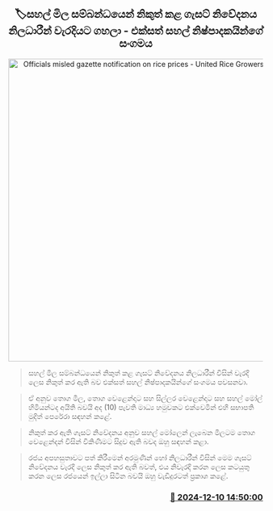<p align='center'><b><h2 align='center' title='Officials misled gazette notification on rice prices - United Rice Growers Association'>🏷සහල් මිල සම්බන්ධයෙන් නිකුත් කළ ගැසට් නිවේදනය නිලධාරීන් වැරදියට ගහලා - එක්සත් සහල් නිෂ්පාදකයින්ගේ සංගමය</h2></b></p>
<p align='center'><img src='https://helakuru.sgp1.cdn.digitaloceanspaces.com/esana/images/lib/mudith-perera.jpg' width='600' alt='Officials misled gazette notification on rice prices - United Rice Growers Association'></p>

> සහල් මිල සම්බන්ධයෙන් නිකුත් කළ ගැසට් නිවේදනය නිලධාරීන් විසින් වැරදි ලෙස නිකුත් කර ඇති බව එක්සත් සහල් නිෂ්පාදකයින්ගේ සංගමය පවසනවා.

> ඒ අනුව තොග මිල, තොග වෙළෙන්දාට සහ සිල්ලර වෙළෙන්දාට සහ සහල් මෝල් හිමියන්ටද අයිති බවයි අද (10) පැවති මාධ්‍ය හමුවකට එක්වෙමින් එහි සභාපති මුදිත් පෙරේරා සඳහන් කළේ.

> නිකුත් කර ඇති ගැසට් නිවේදනය අනුව සහල් මෝලෙන් ලැබෙන මිලටම තොග වෙළෙන්දන් විසින් විකිණීමට සිදුව ඇති බවද ඔහු සඳහන් කළා.

> රජය අපහසුතාවට පත් කිරීමෙන් අරමුණින් හෝ නිලධාරීන් විසින් මෙම ගැසට් නිවේදනය වැරදි ලෙස නිකුත් කර ඇති බවත්, එය නිවැරදි කරන ලෙස කටයුතු කරන ලෙස රජයෙන් ඉල්ලා සිටින බවයි ඔහු වැඩිදුරටත් ප්‍රකාශ කළේ. 



<h3 align='right'><a href='https://www.helakuru.lk/esana/p/105802/'>📅 2024-12-10 14:50:00</a></h3>
